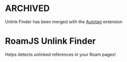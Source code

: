 # ARCHIVED

Unlink Finder has been merged with the [Autotag](https://github.com/dvargas92495/autotag) extension

# RoamJS Unlink Finder

Helps detects unlinked references in your Roam pages!
